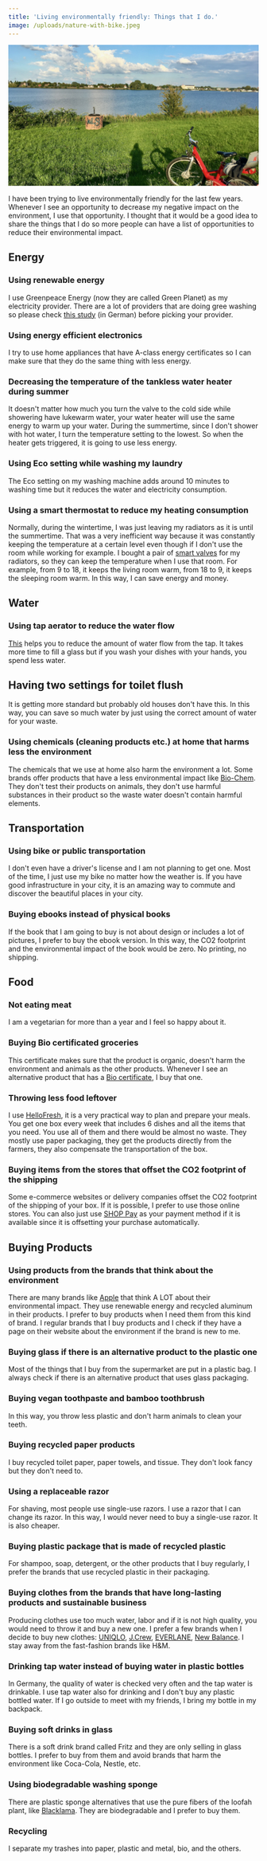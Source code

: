 ```yaml
---
title: 'Living environmentally friendly: Things that I do.'
image: /uploads/nature-with-bike.jpeg
---
```


![StadtRAD bike in a green place next to a river](/uploads/nature-with-bike.jpeg)

I have been trying to live environmentally friendly for the last few years. Whenever I see an opportunity to decrease my negative impact on the environment, I use that opportunity. I thought that it would be a good idea to share the things that I do so more people can have a list of opportunities to reduce their environmental impact.

## Energy

### Using renewable energy

I use Greenpeace Energy (now they are called Green Planet) as my electricity provider. There are a lot of providers that are doing gree washing so please check [this study](https://www.lichtblick.de/presse/stromkennzeichnung) (in German) before picking your provider.

### Using energy efficient electronics

I try to use home appliances that have A-class energy certificates so I can make sure that they do the same thing with less energy.

### Decreasing the temperature of the tankless water heater during summer

It doesn't matter how much you turn the valve to the cold side while showering have lukewarm water, your water heater will use the same energy to warm up your water. During the summertime, since I don't shower with hot water, I turn the temperature setting to the lowest. So when the heater gets triggered, it is going to use less energy.

### Using Eco setting while washing my laundry

The Eco setting on my washing machine adds around 10 minutes to washing time but it reduces the water and electricity consumption.

### Using a smart thermostat to reduce my heating consumption

Normally, during the wintertime, I was just leaving my radiators as it is until the summertime. That was a very inefficient way because it was constantly keeping the temperature at a certain level even though if I don't use the room while working for example. I bought a pair of [smart valves](https://www.amazon.de/-/en/gp/product/B076QK2PJV/) for my radiators, so they can keep the temperature when I use that room. For example, from 9 to 18, it keeps the living room warm, from 18 to 9, it keeps the sleeping room warm. In this way, I can save energy and money.


## Water

### Using tap aerator to reduce the water flow

[This](https://www.amazon.de/gp/product/B00ACMN65C/) helps you to reduce the amount of water flow from the tap. It takes more time to fill a glass but if you wash your dishes with your hands, you spend less water.

## Having two settings for toilet flush

It is getting more standard but probably old houses don't have this. In this way, you can save so much water by just using the correct amount of water for your waste.

### Using chemicals (cleaning products etc.) at home that harms less the environment

The chemicals that we use at home also harm the environment a lot. Some brands offer products that have a less environmental impact like [Bio-Chem](https://bio-chem.eu). They don't test their products on animals, they don't use harmful substances in their product so the waste water doesn't contain harmful elements.


## Transportation

### Using bike or public transportation

I don't even have a driver's license and I am not planning to get one. Most of the time, I just use my bike no matter how the weather is. If you have good infrastructure in your city, it is an amazing way to commute and discover the beautiful places in your city. 

### Buying ebooks instead of physical books

If the book that I am going to buy is not about design or includes a lot of pictures, I prefer to buy the ebook version. In this way, the CO2 footprint and the environmental impact of the book would be zero. No printing, no shipping.


## Food

### Not eating meat

I am a vegetarian for more than a year and I feel so happy about it.

### Buying Bio certificated groceries

This certificate makes sure that the product is organic, doesn't harm the environment and animals as the other products. Whenever I see an alternative product that has a [Bio certificate](https://en.wikipedia.org/wiki/Organic_certification), I buy that one.

### Throwing less food leftover

I use [HelloFresh](https://www.hellofresh.de/pages/raf_lp11?c=HS-H80IU94FD&utm_campaign=clipboard&utm_couponvalue=55&utm_invitername=Mert&utm_medium=referral&utm_source=raf-share), it is a very practical way to plan and prepare your meals. You get one box every week that includes 6 dishes and all the items that you need. You use all of them and there would be almost no waste. They mostly use paper packaging, they get the products directly from the farmers, they also compensate the transportation of the box.

### Buying items from the stores that offset the CO2 footprint of the shipping

Some e-commerce websites or delivery companies offset the CO2 footprint of the shipping of your box. If it is possible, I prefer to use those online stores. You can also just use [SHOP Pay](https://shop.app/carbon-offsetting) as your payment method if it is available since it is offsetting your purchase automatically.


## Buying Products

### Using products from the brands that think about the environment 

There are many brands like [Apple](https://www.apple.com/environment/) that think A LOT about their environmental impact. They use renewable energy and recycled aluminum in their products. I prefer to buy products when I need them from this kind of brand. I regular brands that I buy products and I check if they have a page on their website about the environment if the brand is new to me.

### Buying glass if there is an alternative product to the plastic one

Most of the things that I buy from the supermarket are put in a plastic bag. I always check if there is an alternative product that uses glass packaging.

### Buying vegan toothpaste and bamboo toothbrush

In this way, you throw less plastic and don't harm animals to clean your teeth.

### Buying recycled paper products

I buy recycled toilet paper, paper towels, and tissue. They don't look fancy but they don't need to.

### Using a replaceable razor

For shaving, most people use single-use razors. I use a razor that I can change its razor. In this way, I would never need to buy a single-use razor. It is also cheaper.

### Buying plastic package that is made of recycled plastic

For shampoo, soap, detergent, or the other products that I buy regularly, I prefer the brands that use recycled plastic in their packaging.

### Buying clothes from the brands that have long-lasting products and sustainable business

Producing clothes use too much water, labor and if it is not high quality, you would need to throw it and buy a new one. I prefer a few brands when I decide to buy new clothes: [UNIQLO](https://www.uniqlo.com/en/sustainability/planet/), [J.Crew](https://www.jcrew.com/de/s/CSR-product-and-planet-fabrics), [EVERLANE](https://www.everlane.com/sustainability), [New Balance](https://www.newbalance.com/responsible-leadership/environment.html). I stay away from the fast-fashion brands like H&M.

### Drinking tap water instead of buying water in plastic bottles

In Germany, the quality of water is checked very often and the tap water is drinkable. I use tap water also for drinking and I don't buy any plastic bottled water. If I go outside to meet with my friends, I bring my bottle in my backpack.

### Buying soft drinks in glass

There is a soft drink brand called Fritz and they are only selling in glass bottles. I prefer to buy from them and avoid brands that harm the environment like Coca-Cola, Nestle, etc.

### Using biodegradable washing sponge

There are plastic sponge alternatives that use the pure fibers of the loofah plant, like [Blacklama](https://www.amazon.de/gp/product/B083K4WL6X/). They are biodegradable and I prefer to buy them. 

### Recycling

I separate my trashes into paper, plastic and metal, bio, and the others.
